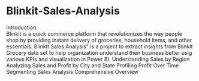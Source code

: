 # Blinkit-Sales-Analysis
Introduction:    
Blinkit is a quick commerce platform that revolutionizes the way people shop by providing instant delivery of groceries, household items, and other essentials.
BlinkIt Sales Analysis" is a project to extract insights from BlinkIt Grocery data set to help organization understand their business better usig various KPIs and visualization in Power BI.
Understanding Sales by Region
Analyzing Sales and Profit by City and State
Profiling Profit Over Time
Segmenting Sales Analysis
Comprehensive Overview
